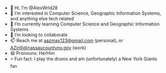 - 👋 Hi, I’m @AlexWrld28
- 👀 I’m interested in Computer Science, Geographic Information Systems, and anything else tech related
- 🌱 I’m currently learning Computer Science and Geographic Information Systems
- 💞️ I’m looking to collaborate
- 📫 Reach me at aazmax123@gmail.com (personal), or AZirilli@nassaucountyny.gov (work)
- 😄 Pronouns: He/Him
- ⚡ Fun fact: I play the drums and am (unfortunately) a New York Giants fan

<!---
AlexWrld28/AlexWrld28 is a ✨ special ✨ repository because its `README.md` (this file) appears on your GitHub profile.
You can click the Preview link to take a look at your changes.
--->
